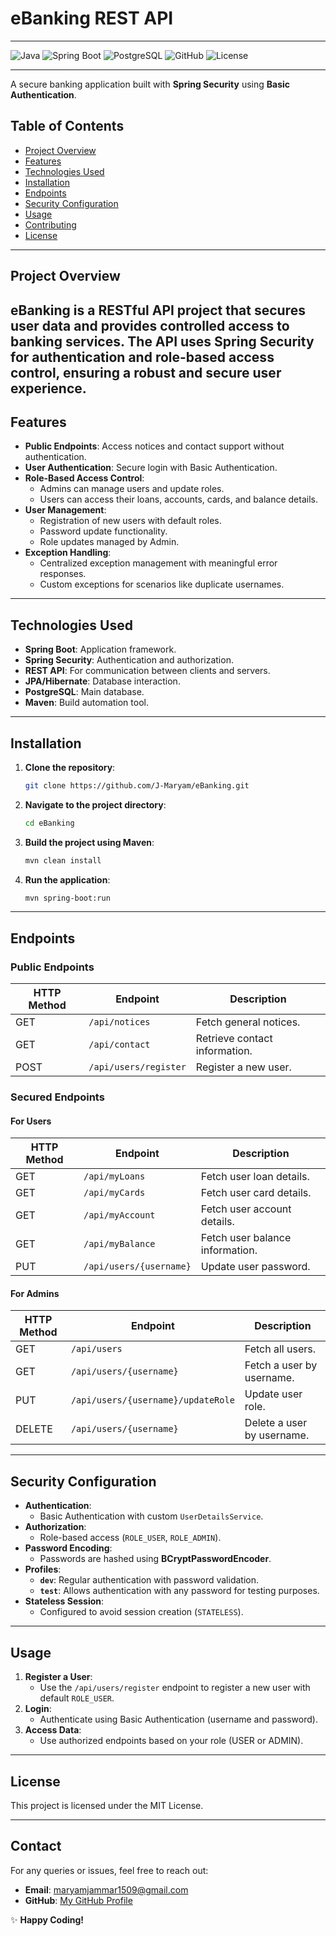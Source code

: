 
# **eBanking REST API**
---
![Java](https://img.shields.io/badge/Java-ED8B00?style=for-the-badge&logo=java&logoColor=white)
![Spring Boot](https://img.shields.io/badge/Spring%20Boot-6DB33F?style=for-the-badge&logo=spring-boot&logoColor=white)
![PostgreSQL](https://img.shields.io/badge/PostgreSQL-336791?style=for-the-badge&logo=postgresql&logoColor=white)
![GitHub](https://img.shields.io/badge/GitHub-181717?style=for-the-badge&logo=github&logoColor=white)
![License](https://img.shields.io/badge/License-MIT-blue?style=for-the-badge)

---
A secure banking application built with **Spring Security** using **Basic Authentication**.

## **Table of Contents**
- [Project Overview](#project-overview)
- [Features](#features)
- [Technologies Used](#technologies-used)
- [Installation](#installation)
- [Endpoints](#endpoints)
- [Security Configuration](#security-configuration)
- [Usage](#usage)
- [Contributing](#contributing)
- [License](#license)

---

## **Project Overview**
eBanking is a RESTful API project that secures user data and provides controlled access to banking services. The API uses **Spring Security** for authentication and role-based access control, ensuring a robust and secure user experience.
---

## **Features**
- **Public Endpoints**: Access notices and contact support without authentication.
- **User Authentication**: Secure login with Basic Authentication.
- **Role-Based Access Control**:
    - Admins can manage users and update roles.
    - Users can access their loans, accounts, cards, and balance details.
- **User Management**:
    - Registration of new users with default roles.
    - Password update functionality.
    - Role updates managed by Admin.
- **Exception Handling**:
    - Centralized exception management with meaningful error responses.
    - Custom exceptions for scenarios like duplicate usernames.

---

## **Technologies Used**
- **Spring Boot**: Application framework.
- **Spring Security**: Authentication and authorization.
- **REST API**: For communication between clients and servers.
- **JPA/Hibernate**: Database interaction.
- **PostgreSQL**: Main database.
- **Maven**: Build automation tool.

---

## **Installation**

1. **Clone the repository**:
   ```bash
   git clone https://github.com/J-Maryam/eBanking.git
   ```

2. **Navigate to the project directory**:
   ```bash
   cd eBanking
   ```

3. **Build the project using Maven**:
   ```bash
   mvn clean install
   ```

4. **Run the application**:
   ```bash
   mvn spring-boot:run
   ```
---

## **Endpoints**

### **Public Endpoints**
| HTTP Method | Endpoint          | Description                    |
|-------------|-------------------|--------------------------------|
| GET         | `/api/notices`    | Fetch general notices.         |
| GET         | `/api/contact`    | Retrieve contact information.  |
| POST        | `/api/users/register` | Register a new user.         |

### **Secured Endpoints**
#### **For Users**
| HTTP Method | Endpoint          | Description                          |
|-------------|-------------------|--------------------------------------|
| GET         | `/api/myLoans`    | Fetch user loan details.             |
| GET         | `/api/myCards`    | Fetch user card details.             |
| GET         | `/api/myAccount`  | Fetch user account details.          |
| GET         | `/api/myBalance`  | Fetch user balance information.      |
| PUT         | `/api/users/{username}` | Update user password.          |

#### **For Admins**
| HTTP Method | Endpoint                  | Description                         |
|-------------|---------------------------|-------------------------------------|
| GET         | `/api/users`              | Fetch all users.                    |
| GET         | `/api/users/{username}`   | Fetch a user by username.           |
| PUT         | `/api/users/{username}/updateRole` | Update user role.             |
| DELETE      | `/api/users/{username}`   | Delete a user by username.          |

---

## **Security Configuration**
- **Authentication**:
    - Basic Authentication with custom `UserDetailsService`.
- **Authorization**:
    - Role-based access (`ROLE_USER`, `ROLE_ADMIN`).
- **Password Encoding**:
    - Passwords are hashed using **BCryptPasswordEncoder**.
- **Profiles**:
    - **`dev`**: Regular authentication with password validation.
    - **`test`**: Allows authentication with any password for testing purposes.
- **Stateless Session**:
    - Configured to avoid session creation (`STATELESS`).

---

## **Usage**
1. **Register a User**:
    - Use the `/api/users/register` endpoint to register a new user with default `ROLE_USER`.
2. **Login**:
    - Authenticate using Basic Authentication (username and password).
3. **Access Data**:
    - Use authorized endpoints based on your role (USER or ADMIN).

---

## **License**
This project is licensed under the MIT License.

---

## **Contact**
For any queries or issues, feel free to reach out:
- **Email**: maryamjammar1509@gmail.com
- **GitHub**: [My GitHub Profile](https://github.com/J-Maryam)

✨ **Happy Coding!**
